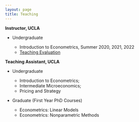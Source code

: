 ```yaml
---
layout: page
title: Teaching
---
```


**Instructor, UCLA**

* Undergraduate

   * Introduction to Econometrics, Summer 2020, 2021, 2022 
   * [Teaching Evaluation](/intructor_eval.pdf)


**Teaching Assistant, UCLA**

* Undergraduate

   * Introduction to Econometrics; 
   * Intermediate Microeconomics; 
   * Pricing and Strategy
   
* Graduate (First Year PhD Courses)

   * Econometrics: Linear Models
   * Econometrics: Nonparametric Methods

